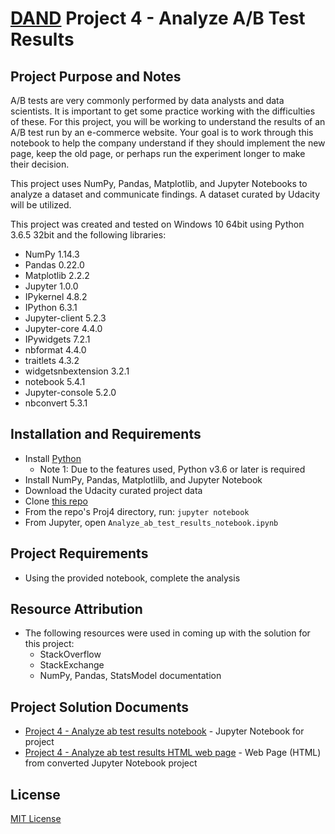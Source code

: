 # [DAND](https://www.udacity.com/course/data-analyst-nanodegree--nd002) Project 4 - Analyze A/B Test Results

## Project Purpose and Notes
A/B tests are very commonly performed by data analysts and data scientists. It is important to get some practice working with the difficulties of these.  For this project, you will be working to understand the results of an A/B test run by an e-commerce website. Your goal is to work through this notebook to help the company understand if they should implement the new page, keep the old page, or perhaps run the experiment longer to make their decision.

This project uses NumPy, Pandas, Matplotlib, and Jupyter Notebooks to analyze a dataset and communicate findings.  A dataset curated by Udacity will be utilized.

This project was created and tested on Windows 10 64bit using Python 3.6.5 32bit and the following libraries:
* NumPy 1.14.3
* Pandas 0.22.0
* Matplotlib 2.2.2
* Jupyter 1.0.0
* IPykernel 4.8.2
* IPython 6.3.1
* Jupyter-client 5.2.3
* Jupyter-core 4.4.0
* IPywidgets 7.2.1
* nbformat 4.4.0
* traitlets 4.3.2
* widgetsnbextension 3.2.1
* notebook 5.4.1
* Jupyter-console 5.2.0
* nbconvert 5.3.1

## Installation and Requirements
* Install [Python](https://www.python.org/downloads/)
    * Note 1: Due to the features used, Python v3.6 or later is required
* Install NumPy, Pandas, Matplotlilb, and Jupyter Notebook
* Download the Udacity curated project data
* Clone [this repo](https://github.com/sockduct/Udacity-DAND)
* From the repo's Proj4 directory, run:  `jupyter notebook`
* From Jupyter, open `Analyze_ab_test_results_notebook.ipynb`

## Project Requirements
* Using the provided notebook, complete the analysis

## Resource Attribution
* The following resources were used in coming up with the solution for this project:
    * StackOverflow
    * StackExchange
    * NumPy, Pandas, StatsModel documentation

## Project Solution Documents
* [Project 4 - Analyze ab test results notebook](Analyze_ab_test_results_notebook.ipynb) - Jupyter Notebook for project
* [Project 4 - Analyze ab test results HTML web page](Analyze_ab_test_results_notebook.html) - Web Page (HTML) from converted Jupyter Notebook project

## License
[MIT License](LICENSE)

